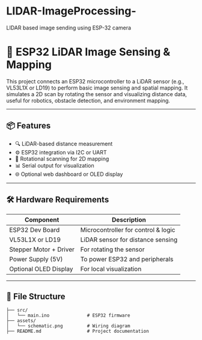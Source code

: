 # LIDAR-ImageProcessing-
LIDAR based image sending using ESP-32 camera 
# 🚀 ESP32 LiDAR Image Sensing & Mapping

This project connects an ESP32 microcontroller to a LiDAR sensor (e.g., VL53L1X or LD19) to perform basic image sensing and spatial mapping. It simulates a 2D scan by rotating the sensor and visualizing distance data, useful for robotics, obstacle detection, and environment mapping.

---

## 📦 Features

- 🔍 LiDAR-based distance measurement
- ⚙️ ESP32 integration via I2C or UART
- 🔄 Rotational scanning for 2D mapping
- 📊 Serial output for visualization
- 🌐 Optional web dashboard or OLED display

---

## 🛠️ Hardware Requirements

| Component            | Description                          |
|---------------------|--------------------------------------|
| ESP32 Dev Board      | Microcontroller for control & logic |
| VL53L1X or LD19      | LiDAR sensor for distance sensing   |
| Stepper Motor + Driver | For rotating the sensor            |
| Power Supply (5V)    | To power ESP32 and peripherals      |
| Optional OLED Display| For local visualization             |

---

## 📁 File Structure

```plaintext
├── src/
│   └── main.ino              # ESP32 firmware
├── assets/
│   └── schematic.png         # Wiring diagram
├── README.md                 # Project documentation
